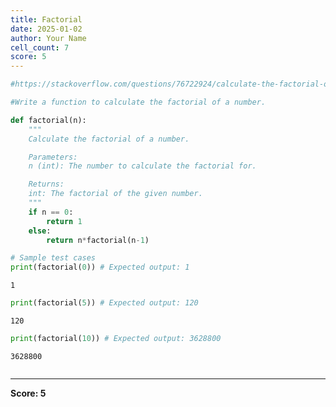 ```yaml
---
title: Factorial
date: 2025-01-02
author: Your Name
cell_count: 7
score: 5
---
```


```python
#https://stackoverflow.com/questions/76722924/calculate-the-factorial-of-a-number
```


```python
#Write a function to calculate the factorial of a number.
```


```python
def factorial(n):
    """
    Calculate the factorial of a number.

    Parameters:
    n (int): The number to calculate the factorial for.

    Returns:
    int: The factorial of the given number.
    """
    if n == 0:
        return 1
    else:
        return n*factorial(n-1)
```


```python
# Sample test cases
print(factorial(0)) # Expected output: 1
```

    1



```python
print(factorial(5)) # Expected output: 120
```

    120



```python
print(factorial(10)) # Expected output: 3628800
```

    3628800



```python

```


---
**Score: 5**
